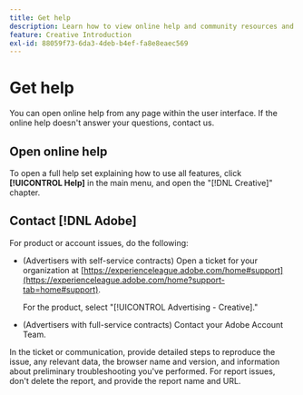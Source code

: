```yaml
---
title: Get help
description: Learn how to view online help and community resources and how to get technical support.
feature: Creative Introduction
exl-id: 88059f73-6da3-4deb-b4ef-fa8e8eaec569
---
```

# Get help

<!-- Can remove this page when we move this into DSP help -->

You can open online help from any page within the user interface. If the online help doesn't answer your questions, contact us.

## Open online help

To open a full help set explaining how to use all features, click **[!UICONTROL Help]** in the main menu, and open the "[!DNL Creative]" chapter. 

<!--
## Ask the Adobe Advertising community

Look for answers to your questions in the [Adobe Advertising community forums](https://experienceleaguecommunities.adobe.com/t5/adobe-advertising/ct-p/adobe-advertising-cloud-community).
-->

## Contact [!DNL Adobe]

For product or account issues, do the following:

* (Advertisers with self-service contracts) Open a ticket for your organization at [https://experienceleague.adobe.com/home#support](https://experienceleague.adobe.com/home?support-tab=home#support).

  For the product, select "[!UICONTROL Advertising - Creative]."

* (Advertisers with full-service contracts) Contact your Adobe Account Team.

In the ticket or communication, provide detailed steps to reproduce the issue, any relevant data, the browser name and version, and information about preliminary troubleshooting you've performed. For report issues, don't delete the report, and provide the report name and URL.

